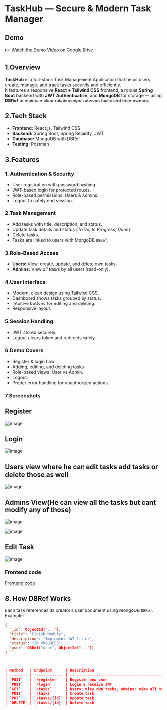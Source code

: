 # TaskHub — Secure & Modern Task Manager


## Demo

👉 [Watch the Demo Video on Google Drive](https://drive.google.com/file/d/1MTcHC2LttMAqQYYDFofmX-R7XsdSzm4g/view?usp=sharing)



## 1.Overview

**TaskHub** is a full-stack Task Management Application that helps users create, manage, and track tasks securely and efficiently.  
It features a responsive **React + Tailwind CSS** frontend, a robust **Spring Boot** backend with **JWT Authentication**, and **MongoDB** for storage — using **DBRef** to maintain clear relationships between tasks and their owners.

## 2.Tech Stack

- **Frontend:** React.js, Tailwind CSS
- **Backend:** Spring Boot, Spring Security, JWT
- **Database:** MongoDB with DBRef
- **Testing:** Postman

## 3.Features

### 1. Authentication & Security
- User registration with password hashing.
- JWT-based login for protected routes.
- Role-based permissions: Users & Admins.
- Logout to safely end session.

### 2.Task Management
- Add tasks with title, description, and status.
- Update task details and status (*To Do*, *In Progress*, *Done*).
- Delete tasks.
- Tasks are linked to users with MongoDB `DBRef`.

### 3.Role-Based Access
- **Users:** View, create, update, and delete *own* tasks.
- **Admins:** View *all tasks* by all users (read-only).

### 4.User Interface
- Modern, clean design using Tailwind CSS.
- Dashboard shows tasks grouped by status.
- Intuitive buttons for editing and deleting.
- Responsive layout.

### 5.Session Handling
- JWT stored securely.
- Logout clears token and redirects safely.

### 6.Demo Covers
- Register & login flow.
- Adding, editing, and deleting tasks.
- Role-based views: User vs Admin.
- Logout.
- Proper error handling for unauthorized actions.

### 7.Screenshots 
## Register

![image](https://github.com/user-attachments/assets/40a97de0-335f-4613-b72f-084595e78bb9)

## Login
![image](https://github.com/user-attachments/assets/c4000783-c558-4905-a384-fa3e77de5fee)

## Users view where he can edit tasks add tasks or delete those as well
![image](https://github.com/user-attachments/assets/272756d1-05bb-493c-914c-11fc94fcc8a4)

## Admins View(He can view all the tasks but cant modify any of those)

![image](https://github.com/user-attachments/assets/cc045624-bae3-494c-ae2c-fc6f0bd12373)

![image](https://github.com/user-attachments/assets/eb597cd7-69c0-4db8-9ffb-622883ef7e19)

## Edit Task 

![image](https://github.com/user-attachments/assets/9c428801-2cae-4d3f-a2bf-483d981230cc)

### Frontend code 
[Frontend code](https://github.com/shalini47ch/task-manager-frontend)
## 8. How DBRef Works

Each task references its creator’s user document using MongoDB `DBRef`.  
Example:
```json
{
  "_id": ObjectId("..."),
  "title": "Finish Module",
  "description": "Implement JWT filter",
  "status": "IN_PROGRESS",
  "user": DBRef("user", ObjectId("..."))
}```



| Method   | Endpoint      | Description                                   | Access        |
| -------- | ------------- | --------------------------------------------- | ------------- |
| `POST`   | `/register`   | Register new user                             | Public        |
| `POST`   | `/login`      | Login & receive JWT                           | Public        |
| `GET`    | `/tasks`      | Users: view own tasks, Admins: view all tasks | Authenticated |
| `POST`   | `/tasks`      | Create task                                   | User only     |
| `PUT`    | `/tasks/{id}` | Update task                                   | User only     |
| `DELETE` | `/tasks/{id}` | Delete task                                   | User only     |







